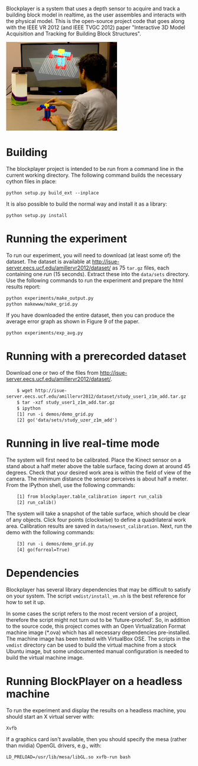Blockplayer is a system that uses a depth sensor to acquire and track a building block model in realtime, as the user assembles and interacts with the physical model. This is the open-source project code that goes along with the IEEE VR 2012 (and IEEE TVGC 2012) paper "Interactive 3D Model Acquisition and Tracking for Building Block Structures".

<img width="300px" src="https://github.com/amiller/blockplayer/raw/master/www/overview.jpg" alt="Teaser image of the BlockPlayer project" />


Building
========
The blockplayer project is intended to be run from a command line in the current working directory. The following command builds the necessary cython files in place:

    python setup.py build_ext --inplace

It is also possible to build the normal way and install it as a library:

    python setup.py install


Running the experiment
=======================
To run our experiment, you will need to download (at least some of) the dataset. The dataset is available at http://isue-server.eecs.ucf.edu/amillervr2012/dataset/ as 75 <code>tar.gz</code> files, each containing one <i>run</i> (15 seconds). Extract these into the <code>data/sets</code> directory. Use the following commands to run the experiment and prepare the html results report:

    python experiments/make_output.py
    python makewww/make_grid.py

If you have downloaded the entire dataset, then you can produce the average error graph as shown in Figure 9 of the paper.

    python experiments/exp_avg.py


Running with a prerecorded dataset
==================================
Download one or two of the files from http://isue-server.eecs.ucf.edu/amillervr2012/dataset/. 
        
        $ wget http://isue-server.eecs.ucf.edu/amillervr2012/dataset/study_user1_z1m_add.tar.gz
        $ tar -xzf study_user1_z1m_add.tar.gz
        $ ipython
        [1] run -i demos/demo_grid.py
        [2] go('data/sets/study_uzer_z1m_add')


Running in live real-time mode
==============================
The system will first need to be calibrated. Place the Kinect sensor on a stand about a half meter above the table surface, facing down at around 45 degrees. Check that your desired work area is within the field of view of the camera. The minimum distance the sensor perceives is about half a meter. From the IPython shell, use the following commands:

        [1] from blockplayer.table_calibration import run_calib
        [2] run_calib()

The system will take a snapshot of the table surface, which should be clear of any objects. Click four points (clockwise) to define a quadrilateral work area. Calibration results are saved in <code>data/newest_calibration</code>. Next, run the demo with the following commands:

        [3] run -i demos/demo_grid.py
        [4] go(forreal=True)


Dependencies
============
Blockplayer has several library dependencies that may be difficult to satisfy on your system. The script <code>vmdist/install_vm.sh</code> is the best reference for how to set it up. 

In some cases the script refers to the most recent version of a project, therefore the script might not turn out to be 'future-proofed'. So, in addition to the source code, this project comes with an Open Virtualization Format machine image (*.ova) which has all necessary dependencies pre-installed. The machine image has been tested with VirtualBox OSE. The scripts in the <code>vmdist</code> directory can be used to build the virtual machine from a stock Ubuntu image, but some undocumented manual configuration is needed to build the virtual machine image.


Running BlockPlayer on a headless machine
=========================================

To run the experiment and display the results on a headless machine, you should start an X virtual server with:

    Xvfb

If a graphics card isn't available, then you should specify the mesa (rather than nvidia) OpenGL drivers, e.g., with:

    LD_PRELOAD=/usr/lib/mesa/libGL.so xvfb-run bash
